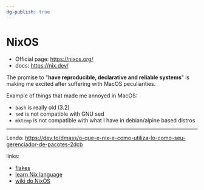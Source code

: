```yaml
---
dg-publish: true
---
```

# NixOS

- Official page: <https://nixos.org/>
- docs: https://nix.dev/

The promise to "**have reproducible, declarative and reliable systems**" is making me excited after suffering with MacOS peculiarities.

Example of things that made me annoyed in MacOS:

- `bash` is really old (3.2)
- `sed` is not compatible with GNU sed
- `mktemp` is not compatible with what I have in debian/alpine based distros


---

Lendo: <https://dev.to/dmass/o-que-e-nix-e-como-utiliza-lo-como-seu-gerenciador-de-pacotes-2dcb>

links:
- [flakes](https://nixos.wiki/wiki/Flakes)
- [learn Nix language](https://learnxinyminutes.com/docs/nix/)
- [wiki do NixOS](https://nixos.wiki/wiki/Home_Manager)


